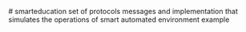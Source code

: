 \# smarteducation
set of protocols messages and implementation that simulates the operations of smart automated environment
example
